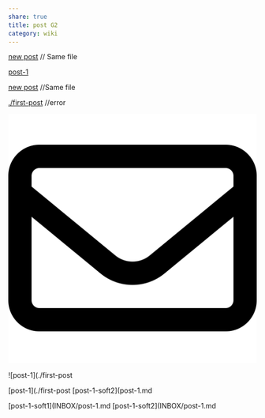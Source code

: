 ```yaml
---
share: true
title: post G2
category: wiki
---
```


 
[new post](post-G2.md) // Same file

[post-1](./first-post)

[new post](post-G2.md) //Same file

[./first-post](post-1.md) //error

![pic200](../../../assets/image/pic-1.svg)

 

![post-1](./first-post 



[post-1](./first-post 
[post-1-soft2](post-1.md 

[post-1-soft1](INBOX/post-1.md 
[post-1-soft2](INBOX/post-1.md 